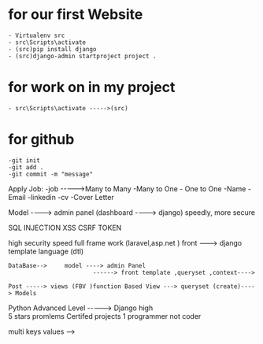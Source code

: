 # for our first Website
    - Virtualenv src
    - src\Scripts\activate
    - (src)pip install django
    - (src)django-admin startproject project .

# for work on in my project
    - src\Scripts\activate ----->(src)   


# for github
    -git init
    -git add .
    -git commit -m "message"



Apply Job:
    -job ----->Many to Many -Many to One - One to One
    -Name
    -Email
    -linkedin
    -cv
    -Cover Letter    


Model ----> admin panel (dashboard ----> django) speedly, more secure
 
<!-- cyber security   -->
SQL INJECTION 
XSS
CSRF TOKEN

high security
speed 
full frame work (laravel,asp.net ) 
front ---> django template language (dtl)

    DataBase-->     model ----> admin Panel 
                            ------> front template ,queryset ,context---->

    Post -----> views (FBV )function Based View ---> queryset (create)----> Models

Python Advanced Level -----> Django high    
5 stars promlems 
Certifed
projects 1
programmer not  coder

<!-- cv -----> multi keys values -->